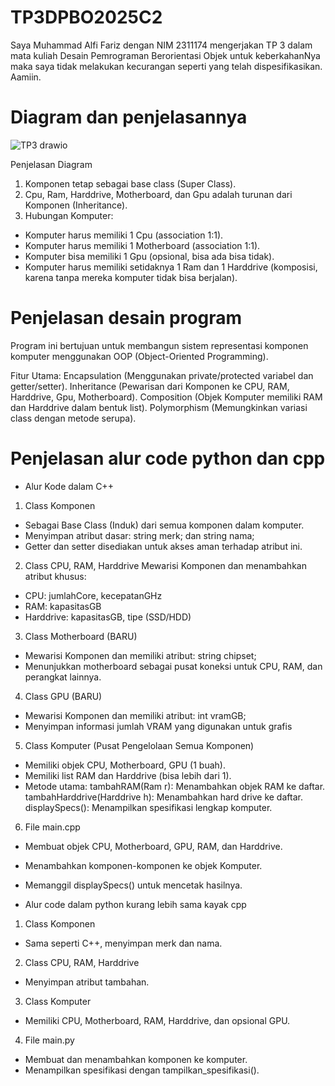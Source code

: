 # TP3DPBO2025C2
Saya Muhammad Alfi Fariz dengan NIM 2311174 mengerjakan TP 3 dalam mata kuliah Desain Pemrograman Berorientasi Objek
untuk keberkahanNya maka saya tidak melakukan kecurangan seperti yang telah dispesifikasikan. Aamiin.

# Diagram dan penjelasannya 
![TP3 drawio](https://github.com/user-attachments/assets/f4d923f2-5411-425b-a401-1047d8161ac0)

Penjelasan Diagram
1. Komponen tetap sebagai base class (Super Class).
2. Cpu, Ram, Harddrive, Motherboard, dan Gpu adalah turunan dari Komponen (Inheritance).
3. Hubungan Komputer:
- Komputer harus memiliki 1 Cpu (association 1:1).
- Komputer harus memiliki 1 Motherboard (association 1:1).
- Komputer bisa memiliki 1 Gpu (opsional, bisa ada bisa tidak).
- Komputer harus memiliki setidaknya 1 Ram dan 1 Harddrive (komposisi, karena tanpa mereka komputer tidak bisa berjalan).

# Penjelasan desain program
Program ini bertujuan untuk membangun sistem representasi komponen komputer menggunakan OOP (Object-Oriented Programming).

Fitur Utama:
Encapsulation (Menggunakan private/protected variabel dan getter/setter).
Inheritance (Pewarisan dari Komponen ke CPU, RAM, Harddrive, Gpu, Motherboard).
Composition (Objek Komputer memiliki RAM dan Harddrive dalam bentuk list).
Polymorphism (Memungkinkan variasi class dengan metode serupa).

# Penjelasan alur code python dan cpp
- Alur Kode dalam C++
1. Class Komponen
- Sebagai Base Class (Induk) dari semua komponen dalam komputer.
- Menyimpan atribut dasar: string merk; dan string nama;
- Getter dan setter disediakan untuk akses aman terhadap atribut ini.
2. Class CPU, RAM, Harddrive
  Mewarisi Komponen dan menambahkan atribut khusus:
- CPU: jumlahCore, kecepatanGHz
- RAM: kapasitasGB
- Harddrive: kapasitasGB, tipe (SSD/HDD)
3. Class Motherboard (BARU)
- Mewarisi Komponen dan memiliki atribut: string chipset;
- Menunjukkan motherboard sebagai pusat koneksi untuk CPU, RAM, dan perangkat lainnya.
4. Class GPU (BARU)
- Mewarisi Komponen dan memiliki atribut: int vramGB;
- Menyimpan informasi jumlah VRAM yang digunakan untuk grafis
5. Class Komputer (Pusat Pengelolaan Semua Komponen)
- Memiliki objek CPU, Motherboard, GPU (1 buah).
- Memiliki list RAM dan Harddrive (bisa lebih dari 1).
- Metode utama:
  tambahRAM(Ram r): Menambahkan objek RAM ke daftar.
  tambahHarddrive(Harddrive h): Menambahkan hard drive ke daftar.
  displaySpecs(): Menampilkan spesifikasi lengkap komputer.
6. File main.cpp
- Membuat objek CPU, Motherboard, GPU, RAM, dan Harddrive.
- Menambahkan komponen-komponen ke objek Komputer.
- Memanggil displaySpecs() untuk mencetak hasilnya.



- Alur code dalam python kurang lebih sama kayak cpp
1. Class Komponen
- Sama seperti C++, menyimpan merk dan nama.
2. Class CPU, RAM, Harddrive
- Menyimpan atribut tambahan.
3. Class Komputer
- Memiliki CPU, Motherboard, RAM, Harddrive, dan opsional GPU.
4. File main.py
- Membuat dan menambahkan komponen ke komputer.
- Menampilkan spesifikasi dengan tampilkan_spesifikasi().
